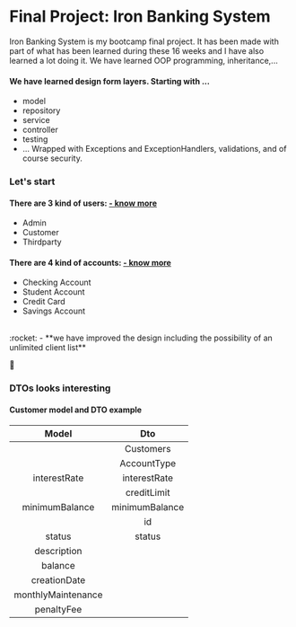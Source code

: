 # Final Project: Iron Banking System


Iron Banking System is my bootcamp final project.
It has been made with part of what has been learned during these 16 weeks and I have also learned a lot doing it.
We have learned OOP programming, inheritance,...

#### We have learned design form layers. Starting with ...
- model
- repository
- service
- controller
- testing
- ...
Wrapped with Exceptions and ExceptionHandlers, validations,  and of course security.



### Let's start
#### There are 3 kind of users: [- know more](User.md)

- Admin
- Customer
- Thirdparty


#### There are 4 kind of accounts: [- know more](Accounts.md)

- Checking Account
- Student Account
- Credit Card
- Savings Account
<br>
  :rocket: 
- **we have improved the design including the possibility of an unlimited client list**

:sparkling_heart:
### DTOs looks interesting


#### Customer model and DTO example
|       Model        |       Dto        |
|:------------------:|:----------------:|
|                    |    Customers     |
|                    |   AccountType    |
|    interestRate    |   interestRate   |
|                    |   creditLimit    |
|   minimumBalance   |  minimumBalance  |
|                    |        id        |
|       status       |      status      |
|    description     |                  |
|      balance       |                  |
|    creationDate    |                  |
| monthlyMaintenance |                  |
|     penaltyFee     |                  |





